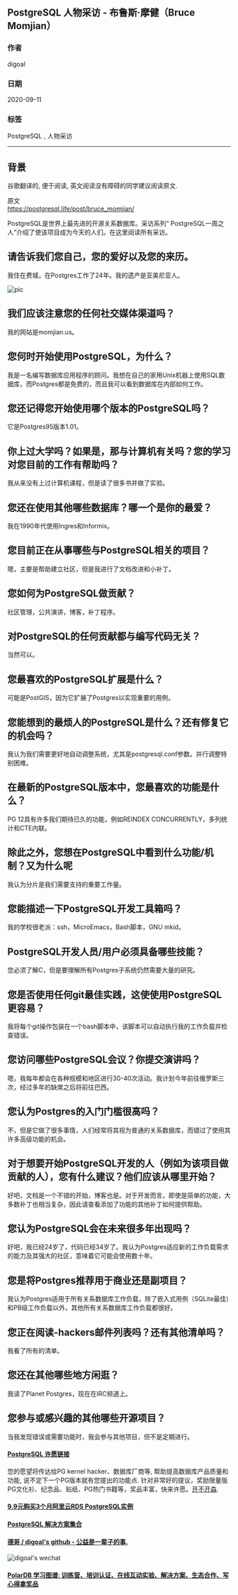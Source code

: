 ## PostgreSQL 人物采访 - 布鲁斯·摩健（Bruce Momjian）                                                      
                                                                                                                        
### 作者                                                                                                                        
digoal                                                                                                                        
                                                                                                                        
### 日期                                                                                                                        
2020-09-11                                                                                                                        
                                                                                                                        
### 标签                                                                                                                        
PostgreSQL , 人物采访                                                                                                              
                                                                                                                        
----                                                                                                                        
                                                                                                                        
## 背景                                                                          
谷歌翻译的, 便于阅读, 英文阅读没有障碍的同学建议阅读原文.                                                                            
                                                                         
原文                                                                                                                     
https://postgresql.life/post/bruce_momjian/                              
                                                                                                            
PostgreSQL是世界上最先进的开源关系数据库。采访系列“ PostgreSQL一周之人”介绍了使该项目成为今天的人们。在这里阅读所有采访。                                                                                                            
                                                                                                
## 请告诉我们您自己，您的爱好以及您的来历。    
我住在费城，在Postgres工作了24年。我的遗产是亚美尼亚人。    
        
![pic](https://postgresql.life/images/posts/bruce_momjian_600.jpg)                                                                                                
                                                                                  
## 我们应该注意您的任何社交媒体渠道吗？    
我的网站是momjian.us。    
    
## 您何时开始使用PostgreSQL，为什么？    
我是一名编写数据库应用程序的顾问。我想在自己的家用Unix机器上使用SQL数据库，而Postgres都是免费的，而且我可以看到数据库在内部如何工作。    
    
## 您还记得您开始使用哪个版本的PostgreSQL吗？    
它是Postgres95版本1.01。    
    
## 你上过大学吗？如果是，那与计算机有关吗？您的学习对您目前的工作有帮助吗？    
我从来没有上过计算机课程，但是读了很多书并做了实验。    
    
## 您还在使用其他哪些数据库？哪一个是你的最爱？    
我在1990年代使用Ingres和Informix。    
    
## 您目前正在从事哪些与PostgreSQL相关的项目？    
嗯，主要是帮助建立社区，但是我进行了文档改进和小补丁。    
    
## 您如何为PostgreSQL做贡献？    
社区管理，公共演讲，博客，补丁程序。    
    
## 对PostgreSQL的任何贡献都与编写代码无关？    
当然可以。    
    
## 您最喜欢的PostgreSQL扩展是什么？    
可能是PostGIS，因为它扩展了Postgres以实现重要的用例。    
    
## 您能想到的最烦人的PostgreSQL是什么？还有修复它的机会吗？    
我认为我们需要更好地自动调整系统，尤其是postgresql.conf参数。并行调整特别困难。    
    
## 在最新的PostgreSQL版本中，您最喜欢的功能是什么？    
PG 12具有许多我们期待已久的功能，例如REINDEX CONCURRENTLY，多列统计和CTE内联。    
    
## 除此之外，您想在PostgreSQL中看到什么功能/机制？又为什么呢    
我认为分片是我们需要支持的重要工作量。    
    
## 您能描述一下PostgreSQL开发工具箱吗？    
我的学校很老派：ssh，MicroEmacs，Bash脚本，GNU mkid。    
    
## PostgreSQL开发人员/用户必须具备哪些技能？    
您必须了解C，但是要理解所有Postgres子系统仍然需要大量的研究。    
    
## 您是否使用任何git最佳实践，这使使用PostgreSQL更容易？    
我将每个git操作包装在一个bash脚本中，该脚本可以自动执行我的工作负载并检查错误。    
    
## 您访问哪些PostgreSQL会议？你提交演讲吗？    
嗯，我每年都会在各种规模和地区进行30-40次活动。我计划今年前往俄罗斯三次，经过多年的缺席之后将前往巴西。    
    
## 您认为Postgres的入门门槛很高吗？    
不，但是它做了很多事情，人们经常将其视为普通的关系数据库，而错过了使用其许多高级功能的机会。    
    
## 对于想要开始PostgreSQL开发的人（例如为该项目做贡献的人），您有什么建议？他们应该从哪里开始？    
好吧，文档是一个不错的开始，博客也是。对于开发而言，即使是简单的功能，大多数补丁也相当复杂，因此请查看添加了功能的其他补丁如何提供帮助。    
    
## 您认为PostgreSQL会在未来很多年出现吗？    
好吧，我已经24岁了，代码已经34岁了。我认为Postgres适应新的工作负载需求的能力及其强大的社区，意味着它可能会使用数十年。    
    
## 您是将Postgres推荐用于商业还是副项目？    
我认为Postgres适用于所有关系数据库工作负载，除了嵌入式用例（SQLite最佳）和PB级工作负载以外，其他所有关系数据库工作负载都很好。    
    
## 您正在阅读-hackers邮件列表吗？还有其他清单吗？    
我看了所有的清单。    
    
## 您还在其他哪些地方闲逛？    
我读了Planet Postgres，现在在IRC频道上。    
    
## 您参与或感兴趣的其他哪些开源项目？    
当我发现错误或需要功能时，我会参与其他项目，但不是定期进行。    
  
#### [PostgreSQL 许愿链接](https://github.com/digoal/blog/issues/76 "269ac3d1c492e938c0191101c7238216")
您的愿望将传达给PG kernel hacker、数据库厂商等, 帮助提高数据库产品质量和功能, 说不定下一个PG版本就有您提出的功能点. 针对非常好的提议，奖励限量版PG文化衫、纪念品、贴纸、PG热门书籍等，奖品丰富，快来许愿。[开不开森](https://github.com/digoal/blog/issues/76 "269ac3d1c492e938c0191101c7238216").  
  
  
#### [9.9元购买3个月阿里云RDS PostgreSQL实例](https://www.aliyun.com/database/postgresqlactivity "57258f76c37864c6e6d23383d05714ea")
  
  
#### [PostgreSQL 解决方案集合](https://yq.aliyun.com/topic/118 "40cff096e9ed7122c512b35d8561d9c8")
  
  
#### [德哥 / digoal's github - 公益是一辈子的事.](https://github.com/digoal/blog/blob/master/README.md "22709685feb7cab07d30f30387f0a9ae")
  
  
![digoal's wechat](../pic/digoal_weixin.jpg "f7ad92eeba24523fd47a6e1a0e691b59")
  
  
#### [PolarDB 学习图谱: 训练营、培训认证、在线互动实验、解决方案、生态合作、写心得拿奖品](https://www.aliyun.com/database/openpolardb/activity "8642f60e04ed0c814bf9cb9677976bd4")
  
